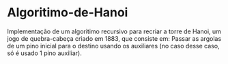 # Algoritimo-de-Hanoi
Implementação de um algoritimo recursivo para recriar a torre de Hanoi, um jogo de quebra-cabeça criado em 1883, que consiste em: Passar as argolas de um pino inicial para o destino usando os auxiliares (no caso desse caso, só é usado 1 pino auxiliar).
